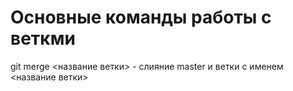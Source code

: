 # Основные команды работы с веткми










git merge <название ветки> - слияние master и ветки с именем <название ветки>

